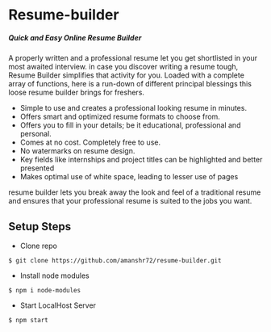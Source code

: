 <h1>Resume-builder</h1>
<h5> Quick and Easy Online Resume Builder </h5>
<p>A properly written and a professional resume let you get shortlisted in your most awaited interview. in case you discover writing a resume tough, Resume Builder simplifies that activity for you. Loaded with a complete array of functions, here is a run-down of different principal blessings this loose resume builder brings for freshers.
<ul>
  <li>Simple to use and creates a professional looking resume in minutes.</li>

<li>Offers smart and optimized resume formats to choose from.</li>

<li>Offers you to fill in your details; be it educational, professional and personal.</li>

<li> Comes at no cost. Completely free to use.</li>

<li>No watermarks on resume design.</li>

<li>Key fields like internships and project titles can be highlighted and better presented</li>

<li>Makes optimal use of white space, leading to lesser use of pages</li>
</ul>
resume builder lets you break away the look and feel of a traditional resume and ensures that your professional resume is suited to the jobs you want.</p>

## Setup Steps

- Clone repo
```
$ git clone https://github.com/amanshr72/resume-builder.git
```
- Install node modules
```
$ npm i node-modules
```
- Start LocalHost Server
```
$ npm start
